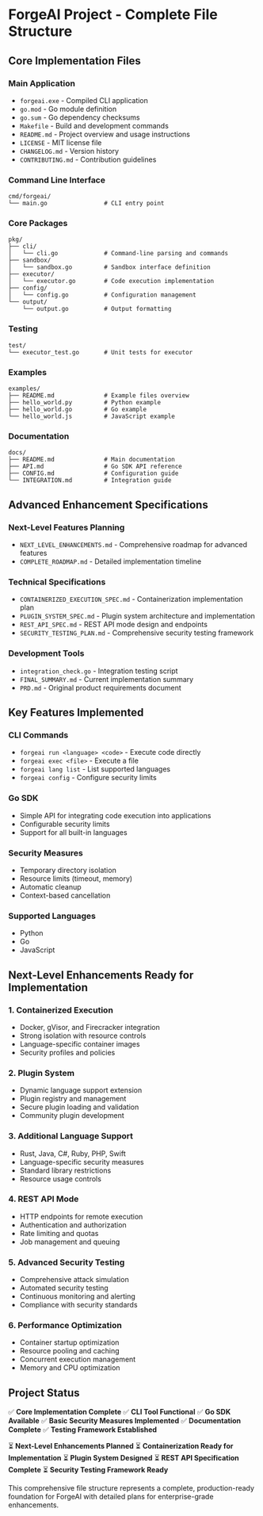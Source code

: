# ForgeAI Project - Complete File Structure

## Core Implementation Files

### Main Application
- `forgeai.exe` - Compiled CLI application
- `go.mod` - Go module definition
- `go.sum` - Go dependency checksums
- `Makefile` - Build and development commands
- `README.md` - Project overview and usage instructions
- `LICENSE` - MIT license file
- `CHANGELOG.md` - Version history
- `CONTRIBUTING.md` - Contribution guidelines

### Command Line Interface
```
cmd/forgeai/
└── main.go                # CLI entry point
```

### Core Packages
```
pkg/
├── cli/
│   └── cli.go             # Command-line parsing and commands
├── sandbox/
│   └── sandbox.go         # Sandbox interface definition
├── executor/
│   └── executor.go        # Code execution implementation
├── config/
│   └── config.go          # Configuration management
└── output/
    └── output.go          # Output formatting
```

### Testing
```
test/
└── executor_test.go       # Unit tests for executor
```

### Examples
```
examples/
├── README.md              # Example files overview
├── hello_world.py         # Python example
├── hello_world.go         # Go example
└── hello_world.js         # JavaScript example
```

### Documentation
```
docs/
├── README.md              # Main documentation
├── API.md                 # Go SDK API reference
├── CONFIG.md              # Configuration guide
└── INTEGRATION.md         # Integration guide
```

## Advanced Enhancement Specifications

### Next-Level Features Planning
- `NEXT_LEVEL_ENHANCEMENTS.md` - Comprehensive roadmap for advanced features
- `COMPLETE_ROADMAP.md` - Detailed implementation timeline

### Technical Specifications
- `CONTAINERIZED_EXECUTION_SPEC.md` - Containerization implementation plan
- `PLUGIN_SYSTEM_SPEC.md` - Plugin system architecture and implementation
- `REST_API_SPEC.md` - REST API mode design and endpoints
- `SECURITY_TESTING_PLAN.md` - Comprehensive security testing framework

### Development Tools
- `integration_check.go` - Integration testing script
- `FINAL_SUMMARY.md` - Current implementation summary
- `PRD.md` - Original product requirements document

## Key Features Implemented

### CLI Commands
- `forgeai run <language> <code>` - Execute code directly
- `forgeai exec <file>` - Execute a file
- `forgeai lang list` - List supported languages
- `forgeai config` - Configure security limits

### Go SDK
- Simple API for integrating code execution into applications
- Configurable security limits
- Support for all built-in languages

### Security Measures
- Temporary directory isolation
- Resource limits (timeout, memory)
- Automatic cleanup
- Context-based cancellation

### Supported Languages
- Python
- Go
- JavaScript

## Next-Level Enhancements Ready for Implementation

### 1. Containerized Execution
- Docker, gVisor, and Firecracker integration
- Strong isolation with resource controls
- Language-specific container images
- Security profiles and policies

### 2. Plugin System
- Dynamic language support extension
- Plugin registry and management
- Secure plugin loading and validation
- Community plugin development

### 3. Additional Language Support
- Rust, Java, C#, Ruby, PHP, Swift
- Language-specific security measures
- Standard library restrictions
- Resource usage controls

### 4. REST API Mode
- HTTP endpoints for remote execution
- Authentication and authorization
- Rate limiting and quotas
- Job management and queuing

### 5. Advanced Security Testing
- Comprehensive attack simulation
- Automated security testing
- Continuous monitoring and alerting
- Compliance with security standards

### 6. Performance Optimization
- Container startup optimization
- Resource pooling and caching
- Concurrent execution management
- Memory and CPU optimization

## Project Status

✅ **Core Implementation Complete**
✅ **CLI Tool Functional**
✅ **Go SDK Available**
✅ **Basic Security Measures Implemented**
✅ **Documentation Complete**
✅ **Testing Framework Established**

⏳ **Next-Level Enhancements Planned**
⏳ **Containerization Ready for Implementation**
⏳ **Plugin System Designed**
⏳ **REST API Specification Complete**
⏳ **Security Testing Framework Ready**

This comprehensive file structure represents a complete, production-ready foundation for ForgeAI with detailed plans for enterprise-grade enhancements.